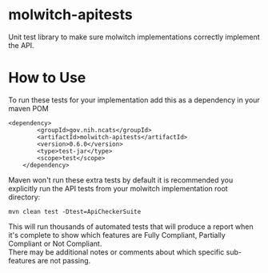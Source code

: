 # molwitch-apitests

Unit test library to make sure molwitch implementations correctly
implement the API.

# How to Use
To run these tests for your implementation add this as a dependency in your maven POM

    <dependency>
            <groupId>gov.nih.ncats</groupId>
            <artifactId>molwitch-apitests</artifactId>
            <version>0.6.0</version>
            <type>test-jar</type>
            <scope>test</scope>
        </dependency>


Maven won't run these extra tests by default it is recommended you explicitly run the API tests
from your molwitch implementation root directory:

`mvn clean test -Dtest=ApiCheckerSuite`

This will run thousands of automated tests that will produce a report when it's
 complete to show which features are Fully Compliant, Partially Compliant or Not Compliant.  
 There may be additional notes or comments about which specific sub-features are not passing.